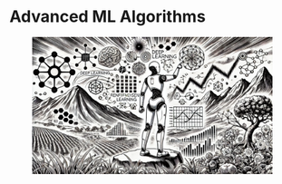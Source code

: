 # Advanced ML Algorithms

<figure><img src="../../.gitbook/assets/image (1) (1) (1) (1) (1).png" alt=""><figcaption></figcaption></figure>
